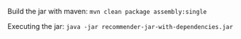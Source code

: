 Build the jar with maven: `mvn clean package assembly:single`

Executing the jar: `java -jar recommender-jar-with-dependencies.jar`